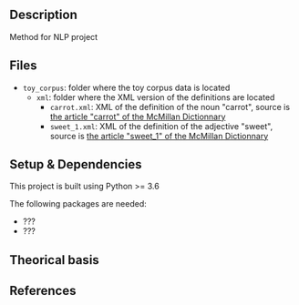 ## Description
Method for NLP project

## Files
* `toy_corpus`: folder where the toy corpus data is located
  * `xml`: folder where the XML version of the definitions are located
    * `carrot.xml`: XML of the definition of the noun "carrot", source is [the article "carrot" of the McMillan Dictionnary](https://www.macmillandictionary.com/dictionary/british/carrot)
    * `sweet_1.xml`: XML of the definition of the adjective "sweet", source is [the article "sweet_1" of the McMillan Dictionnary](https://www.macmillandictionary.com/dictionary/british/sweet_1)

## Setup & Dependencies
This project is built using Python >= 3.6

The following packages are needed:
* ???
* ???

## Theorical basis

## References
